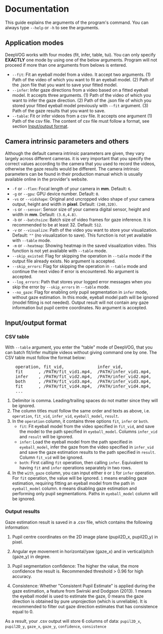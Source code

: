 # Documentation
This guide explains the arguments of the program's command. You can always type `--help` or `-h` to see the arguments.

## Application modes
DeepVOG works with four modes (fit, infer, table, tui). You can only specify **EXACTLY** one mode by using one of the below arguments. Program will not proceed if more than one arguments from belows is entered.

- `--fit`: Fit an eyeball model from a video. It accept two arguments. (1) Path of the video of which you want to fit an eyeball model. (2) Path of the .json file that you want to save your fitted model.
- `--infer`: Infer gaze directions from a video based on a fitted eyeball model. It accepts three arguments. (1) Path of the video of which you want to infer the gaze direction. (2) Path of the .json file of which you stored your fitted eyeball model previously with `--fit` argument. (3) Path of the gaze results that you want to save.
- `--table`: Fit or infer videos from a csv file. It accepts one argument (1) Path of the csv file. The content of csv file must follow a format, see section [Input/output format](#input/output-format).

## Camera intrinsic parameters and others
Although the default camera intrinsic parameters are given, they vary largely across different cameras. it is very important that you specify the correct values according to the camera that you used to record the videos, otherwise the gaze results would be different. The camera intrinsic parameters can be found in their production manual which is usually available online in the provider's website.

- `-f` or `--flen`: Focal length of your camera in **mm**. Default: `6`.
- `-g` or `--gpu`: GPU device number. Default: `0`.
- `-vs` or `--vidshape`: Original and uncropped video shape of your camera output, height and width in **pixel**. Default: `(240,320)`.
- `-s` or `--sensor`: Sensor size of your camera digital sensor, height and width in **mm**. Default: `(3.6,4.8)`. 
- `-b` or `--batchsize`: Batch size of video frames for gaze inference. It is recommended to be at least 32. Default: `512`.
- `-v` or `--visualize`: Path of the video you want to store your visualization. Default: `""` (no visualization to save). This function is not yet available with `--table` mode.
- `-m` or `--heatmap`: Showing heatmap in the saved visualization video. This function is not yet available with `--table` mode. 
- `--skip_existed`: Flag for skipping the operation in `--table` mode if the output file already exists. No argument is accepted.
- `--skip_errors`: Flag for skipping the operation in `--table` mode and continue the next video if error is encountered. No argument is accepted.
- `--log_errors`: Path that stores your logged error messages when you skip the error by `--skip_errors` in `--table` mode.
- `--no_gaze`: Flag for enabling only pupil segmentation in `infer` mode, without gaze estimation. In this mode, eyeball model path will be ignored (model fitting is not needed). Output result will not contain any gaze information but pupil centre coordinates. No argument is accepted. 

## Input/output format

### CSV table
With `--table` argument, you enter the "table" mode of DeepVOG, that you can batch fit/infer multiple videos without giving command one by one. The CSV table must follow the format below:

<pre>
    operation, fit_vid,             infer_vid,              eyeball_model,      result,                   with_gaze
    fit      , /PATH/fit_vid1.mp4,  /PATH/infer_vid1.mp4,   /PATH/model1.json,  /PATH/output_result1.csv, 0
    infer    , /PATH/fit_vid2.mp4,  /PATH/infer_vid2.mp4,   /PATH/model2.json,  /PATH/output_result2.csv, 1
    both     , /PATH/fit_vid3.mp4,  /PATH/infer_vid3.mp4,   /PATH/model3.json,  /PATH/output_result3.csv, 0
    fit      , /PATH/fit_vid4.mp4,  /PATH/infer_vid4.mp4,   /PATH/model4.json,  /PATH/output_result4.csv, 1
    ...
</pre>

1. Delimitor is comma. Leading/trailing spaces do not matter since they will be ignored.
2. The column titles must follow the same order and texts as above, i.e. `operation`, `fit_vid`, `infer_vid`, `eyeball_model`, `result`.
3. In the `operation` column, it contains three options `fit`, `infer` or `both`. 
   * `fit`:  Fit eyeball model from the video specified in `fit_vid`, and save the model to the path specified in `eyeball_model`. Columns `infer_vid` and `result` will be ignored.
   * `infer`: Load the eyeball model from the path specified in `eyeball_model`, infer the gaze from the video specified in `infer_vid` and save the gaze estimation results to the path specified in `result`. Column `fit_vid` will be ignored.
   * `both`: First calling `fit` operation, then calling `infer`. Equivalent to having `fit` and `infer` operations separately in two rows.
4. In the `with_gaze` column, you can input either `0` or `1` for `infer` operation. For `fit` operation, the value will be ignored. `1` means enabling gaze estimation, requiring fitting an eyeball model from the path in `eyeball_model` column. `0` means disabling gaze estimation and performing only pupil segmentations. Paths in `eyeball_model` column will be ignored. 

### Output results
Gaze estimation result is saved in a .csv file, which contains the following information:

1. Pupil centre coordinates on the 2D image plane (pupil2D_x, pupil2D_y) in pixel.

2. Angular eye movement in horizontal/yaw (gaze_x) and in vertical/pitch (gaze_y) in degree.

3. Pupil segmentation confidence: The higher the value, the more confidence the result is. Recommended threshold > 0.96 for high accuracy.

4. Consistence: Whether "Consistent Pupil Estimate" is applied during the gaze estimation, a feature from Swirski and Dodgson (2013). 1 means the eyeball model is used to estimate the gaze, 0 means the gaze direction is obtained by pure unprojection (which is unreliable). It is recommended to filter out gaze direction estimates that has consistence equal to 0.

As a result, your .csv output will store 6 columns of data: `pupil2D_x`, `pupil2D_y`, `gaze_x`, `gaze_y`, `confidence`, `consistence`
